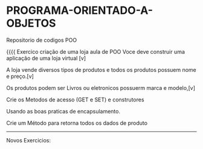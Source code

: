 # PROGRAMA-ORIENTADO-A-OBJETOS

Repositorio de codigos POO


{{{{
      Exercico criação de uma loja aula de POO
Voce deve construir uma aplicação de uma loja virtual [v]

A loja vende diversos tipos de produtos e todos os produtos possuem nome e preço.[v]

Os produtos podem ser Livros ou eletronicos possuerm marca e modelo,[v]

Crie os Metodos de acesso  (GET e SET) e construtores

Usando as boas praticas de encapsulamento.

Crie um Método para retorna todos os dados de produto
_____________________________________________________________________________________________________________________

Novos Exercicios:
